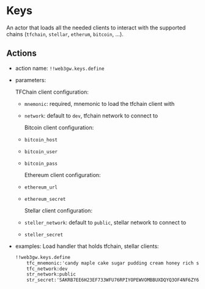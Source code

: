 # Keys

An actor that loads all the needed clients to interact with the supported chains (`tfchain`, `stellar`, `etherum`, `bitcoin`, ...).

## Actions

- action name: `!!web3gw.keys.define`
- parameters:

    TFChain client configuration:
  - `mnemonic`: required, mnemonic to load the tfchain client with
  - `network`: default to `dev`, tfchain network to connect to

    Bitcoin client configuration:
  - `bitcoin_host`
  - `bitcoin_user`
  - `bitcoin_pass`

    Ethereum client configuration:
  - `ethereum_url`
  - `ethereum_secret`

    Stellar client configuration:
  - `steller_network`: default to `public`, stellar network to connect to
  - `steller_secret`

- examples:
    Load handler that holds tfchain, stellar clients:

    ```md
    !!web3gw.keys.define
        tfc_mnemonic:'candy maple cake sugar pudding cream honey rich smooth crumble sweet treat'
        tfc_network:dev
        str_network:public
        str_secret:'SAKRB7EE6H23EF733WFU76RPIYOPEWVOMBBUXDQYQ3OF4NF6ZY6B6VLW'

